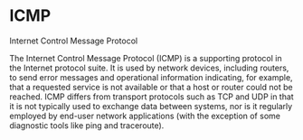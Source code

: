 # ICMP


Internet Control Message Protocol

The Internet Control Message Protocol (ICMP) is a supporting protocol in
the Internet protocol suite. It is used by network devices, including
routers, to send error messages and operational information indicating,
for example, that a requested service is not available or that a host or
router could not be reached. ICMP differs from transport protocols such
as TCP and UDP in that it is not typically used to exchange data between
systems, nor is it regularly employed by end-user network applications
(with the exception of some diagnostic tools like ping and traceroute).

